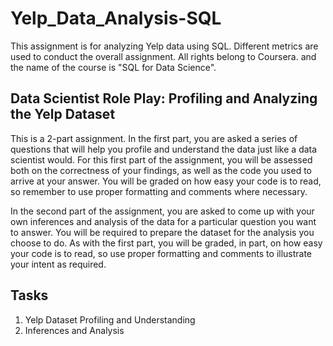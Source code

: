 # Yelp_Data_Analysis-SQL
This assignment is for analyzing Yelp data using SQL. Different metrics are used to conduct the overall assignment. All rights belong to Coursera. and the name of the course is "SQL for Data Science".  

## Data Scientist Role Play: Profiling and Analyzing the Yelp Dataset
This is a 2-part assignment. In the first part, you are asked a series of questions that will help you profile and understand the data just like a data scientist would. For this first part of the assignment, you will be assessed both on the correctness of your findings, as well as the code you used to arrive at your answer. You will be graded on how easy your code is to read, so remember to use proper formatting and comments where necessary.

In the second part of the assignment, you are asked to come up with your own inferences and analysis of the data for a particular question you want to answer. You will be required to prepare the dataset for the analysis you choose to do. As with the first part, you will be graded, in part, on how easy your code is to read, so use proper formatting and comments to illustrate your intent as required.

## Tasks
1. Yelp Dataset Profiling and Understanding
2. Inferences and Analysis
